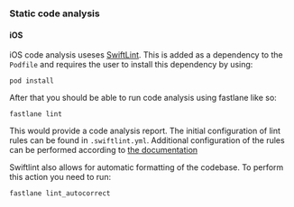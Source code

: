 ### Static code analysis

#### iOS
iOS code analysis useses [SwiftLint](https://github.com/realm/SwiftLint). This is added as a dependency to the `Podfile` and requires the user to install this dependency by using:

`pod install`

After that you should be able to run code analysis using fastlane like so: 

`fastlane lint`

This would provide a code analysis report. The initial configuration of lint rules can be found in `.swiftlint.yml`. Additional configuration of the rules can be performed according to [the documentation](https://github.com/realm/SwiftLint#configuration)

Swiftlint also allows for automatic formatting of the codebase. To perform this action you need to run: 

`fastlane lint_autocorrect`

